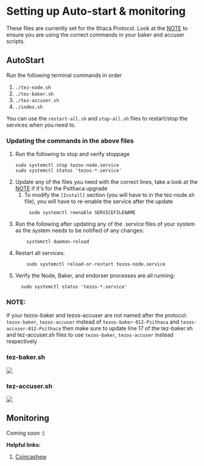 # Setting up Auto-start & monitoring

These files are currently set for the Ithaca Protocol. 
Look at the [NOTE](#note) to ensure you are using the correct commands in your baker and accuser scripts.


## AutoStart
Run the following terminal commands in order
   1. `./tez-node.sh`
   2. `./tez-baker.sh`
   3. `./tez-accuser.sh`
   4. `./index.sh`

You can use the `restart-all.sh` and `stop-all.sh` files to restart/stop the services when you need to.

### Updating the commands in the above files
1. Run the following to stop and verify stoppage
    ```shell
    sudo systemctl stop tezos-node.service
    sudo systemctl status 'tezos-*.service'
    ```
2. Update any of the files you need with the correct lines, take a look at the [NOTE](#note) if it's for the Psithaca upgrade
   1. To modify the `[Install]` section (you will have to in the tez-node.sh file), you will have to re-enable the service after the update
   ```shell
        sudo systemctl reenable SERVICEFILENAME
    ```
3. Run the following after updating any of the .service files of your system as the system needs to be notified of any changes:
    ```shell
        systemctl daemon-reload
    ```
4. Restart all services:
    ```shell
        sudo systemctl reload-or-restart tezos-node.service
    ```
5. Verify the Node, Baker, and endorser processes are all running:  
    ```shell
      sudo systemctl status 'tezos-*.service'
    ```
   

### NOTE:
If your tezos-baker and tezos-accuser are not named after the protocol:
`tezos-baker`, `tezos-accuser` instead of `tezos-baker-012-Psithaca` and `tezos-accuser-012-Psithaca` then make sure to update
line 17 of the tez-baker.sh and tez-accuser.sh files to use `tezos-baker`, `tezos-accuser` instead respectively

### tez-baker.sh
![](../images/tez-baker-sh-change.png)

### tez-accuser.sh
![](../images/tez-accuser-sh-change.png)



## Monitoring
Coming soon :)  

**Helpful links:**

1. [Coincashew](https://www.coincashew.com/coins/overview-xtz/guide-how-to-setup-a-baker/monitoring-and-autostart)

